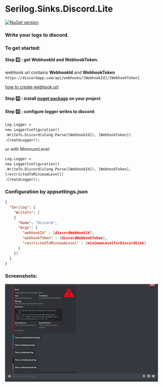 # Serilog.Sinks.Discord.Lite
[![NuGet version](https://badge.fury.io/nu/Serilog.Sinks.Discord.Lite.svg)](https://badge.fury.io/nu/Serilog.Sinks.Discord.Lite)

### Write your logs to discord.

### To get started:
#### Step :one: : get **WebhookId** and **WebhookToken**.

webhook url contains **WebhookId** and **WebhookToken** \
`https://discordapp.com/api/webhooks/[WebhookId]/[WebhookToken]`

[how to create webhook url](https://support.discord.com/hc/en-us/articles/228383668-Intro-to-Webhooks)

#### Step :two: : install [nuget package](https://www.nuget.org/packages/Serilog.Sinks.Discord.Lite/) on your project

#### Step :three: : configure logger writes to discord:
 `Log.Logger =` \
  `new LoggerConfiguration()` \
  `.WriteTo.Discord(ulong.Parse([WebhookId]), [WebhookToken])` \
  `.CreateLogger();`

or with MinimumLevel:

`Log.Logger =` \
`new LoggerConfiguration()` \
`.WriteTo.Discord(ulong.Parse([WebhookId]), [WebhookToken], [restrictedToMinimumLevel])` \
`.CreateLogger();`

### Configuration by appsettings.json

```json
{
  "Serilog": {
    "WriteTo": [
    {
      "Name": "Discord",
      "Args": {
        "webhookId" : [discordWebHookId],
        "webhookToken" : [discordWebhookToken],
        "restrictedToMinimumLevel" : [minimumLevelForDiscordSink]
      }
    }]
  }
}
```

### Screenshots:

![Serilog](/Screenshots/logs.png?raw=true)
